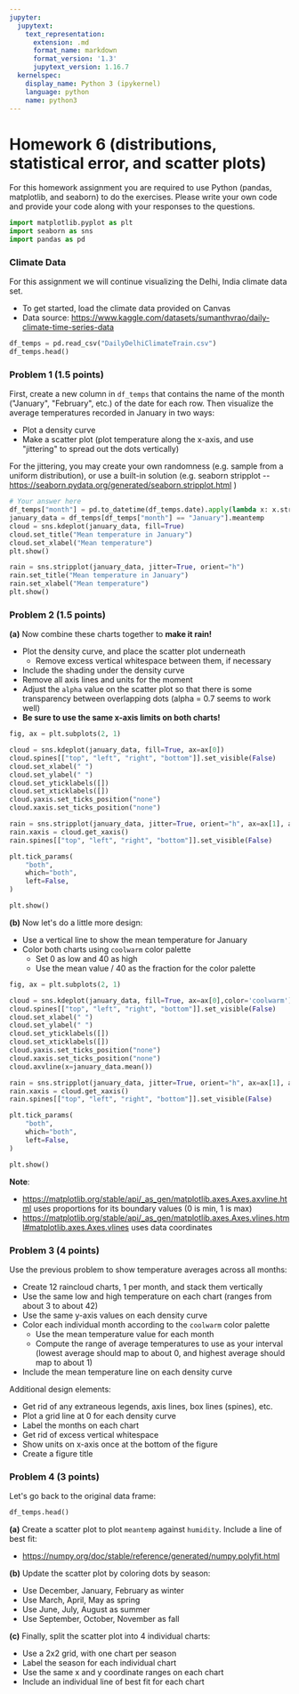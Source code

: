 ```yaml
---
jupyter:
  jupytext:
    text_representation:
      extension: .md
      format_name: markdown
      format_version: '1.3'
      jupytext_version: 1.16.7
  kernelspec:
    display_name: Python 3 (ipykernel)
    language: python
    name: python3
---
```


# Homework 6 (distributions, statistical error, and scatter plots)

For this homework assignment you are required to use Python (pandas, matplotlib, and seaborn) to do the exercises. Please write your own code and provide your code along with your responses to the questions.

```python
import matplotlib.pyplot as plt
import seaborn as sns
import pandas as pd
```

### Climate Data

For this assignment we will continue visualizing the Delhi, India climate data set.
* To get started, load the climate data provided on Canvas
* Data source:  https://www.kaggle.com/datasets/sumanthvrao/daily-climate-time-series-data


```python
df_temps = pd.read_csv("DailyDelhiClimateTrain.csv")
df_temps.head()
```

### Problem 1 (1.5 points)

First, create a new column in `df_temps` that contains the name of the month ("January", "February", etc.) of the date for each row. Then visualize the average temperatures recorded in January in two ways:
* Plot a density curve
* Make a scatter plot (plot temperature along the x-axis, and use "jittering" to spread out the dots vertically)

For the jittering, you may create your own randomness (e.g. sample from a uniform distribution), or use a built-in solution (e.g. seaborn stripplot -- https://seaborn.pydata.org/generated/seaborn.stripplot.html )

```python
# Your answer here
df_temps["month"] = pd.to_datetime(df_temps.date).apply(lambda x: x.strftime("%B"))
january_data = df_temps[df_temps["month"] == "January"].meantemp
cloud = sns.kdeplot(january_data, fill=True)
cloud.set_title("Mean temperature in January")
cloud.set_xlabel("Mean temperature")
plt.show()
```

```python
rain = sns.stripplot(january_data, jitter=True, orient="h")
rain.set_title("Mean temperature in January")
rain.set_xlabel("Mean temperature")
plt.show()
```


### Problem 2 (1.5 points)

**(a)** Now combine these charts together to **make it rain!**
* Plot the density curve, and place the scatter plot underneath
  * Remove excess vertical whitespace between them, if necessary
* Include the shading under the density curve
* Remove all axis lines and units for the moment
* Adjust the `alpha` value on the scatter plot so that there is some transparency between overlapping dots (alpha = 0.7 seems to work well)
* **Be sure to use the same x-axis limits on both charts!**

```python
fig, ax = plt.subplots(2, 1)

cloud = sns.kdeplot(january_data, fill=True, ax=ax[0])
cloud.spines[["top", "left", "right", "bottom"]].set_visible(False)
cloud.set_xlabel(" ")
cloud.set_ylabel(" ")
cloud.set_yticklabels([])
cloud.set_xticklabels([])
cloud.yaxis.set_ticks_position("none")
cloud.xaxis.set_ticks_position("none")

rain = sns.stripplot(january_data, jitter=True, orient="h", ax=ax[1], alpha=0.7)
rain.xaxis = cloud.get_xaxis()
rain.spines[["top", "left", "right", "bottom"]].set_visible(False)

plt.tick_params(
    "both",
    which="both",
    left=False,
)

plt.show()
```

**(b)** Now let's do a little more design:
* Use a vertical line to show the mean temperature for January
* Color both charts using `coolwarm` color palette
  * Set 0 as low and 40 as high
  * Use the mean value / 40 as the fraction for the color palette
```python
fig, ax = plt.subplots(2, 1)

cloud = sns.kdeplot(january_data, fill=True, ax=ax[0],color='coolwarm')
cloud.spines[["top", "left", "right", "bottom"]].set_visible(False)
cloud.set_xlabel(" ")
cloud.set_ylabel(" ")
cloud.set_yticklabels([])
cloud.set_xticklabels([])
cloud.yaxis.set_ticks_position("none")
cloud.xaxis.set_ticks_position("none")
cloud.axvline(x=january_data.mean())

rain = sns.stripplot(january_data, jitter=True, orient="h", ax=ax[1], alpha=0.7,color='coolwarm')
rain.xaxis = cloud.get_xaxis()
rain.spines[["top", "left", "right", "bottom"]].set_visible(False)

plt.tick_params(
    "both",
    which="both",
    left=False,
)

plt.show()
```

**Note**:
* https://matplotlib.org/stable/api/_as_gen/matplotlib.axes.Axes.axvline.html uses proportions for its boundary values (0 is min, 1 is max)
* https://matplotlib.org/stable/api/_as_gen/matplotlib.axes.Axes.vlines.html#matplotlib.axes.Axes.vlines uses data coordinates




### Problem 3 (4 points)

Use the previous problem to show temperature averages across all months:
* Create 12 raincloud charts, 1 per month, and stack them vertically
* Use the same low and high temperature on each chart (ranges from about 3 to about 42)
* Use the same y-axis values on each density curve
* Color each individual month according to the `coolwarm` color palette
  * Use the mean temperature value for each month
  * Compute the range of average temperatures to use as your interval (lowest average should map to about 0, and highest average should map to about 1)
* Include the mean temperature line on each density curve

Additional design elements:
* Get rid of any extraneous legends, axis lines, box lines (spines), etc.
* Plot a grid line at 0 for each density curve
* Label the months on each chart
* Get rid of excess vertical whitespace
* Show units on x-axis once at the bottom of the figure
* Create a figure title



### Problem 4 (3 points)

Let's go back to the original data frame:

```python
df_temps.head()
```

**(a)** Create a scatter plot to plot `meantemp` against `humidity`. Include a line of best fit:
*  https://numpy.org/doc/stable/reference/generated/numpy.polyfit.html



**(b)** Update the scatter plot by coloring dots by season:
* Use December, January, February as winter
* Use March, April, May as spring
* Use June, July, August as summer
* Use September, October, November as fall



**(c)** Finally, split the scatter plot into 4 individual charts:
* Use a 2x2 grid, with one chart per season
* Label the season for each individual chart
* Use the same x and y coordinate ranges on each chart
* Include an individual line of best fit for each chart

